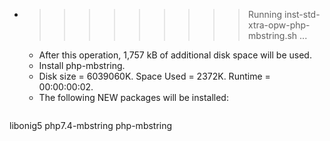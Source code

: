 * >>>>>>>>> Running inst-std-xtra-opw-php-mbstring.sh ...
  * After this operation, 1,757 kB of additional disk space will be used.
  * Install php-mbstring.
  * Disk size = 6039060K. Space Used = 2372K. Runtime = 00:00:00:02.
  * The following NEW packages will be installed:
  ```bash
libonig5 php7.4-mbstring php-mbstring
  ```
